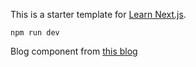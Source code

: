 This is a starter template for [Learn Next.js](https://nextjs.org/learn).

`npm run dev`

Blog component from [this blog](https://jfelix.info/blog/how-to-make-a-static-blog-with-next-js)
